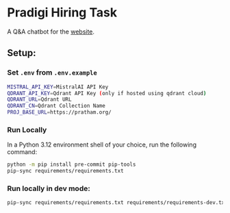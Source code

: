 # Pradigi Hiring Task
A Q&A chatbot for the [website](https://pratham.org/).

## Setup:

### Set `.env` from `.env.example`
```bash
MISTRAL_API_KEY=MistralAI API Key
QDRANT_API_KEY=Qdrant API Key (only if hosted using qdrant cloud)
QDRANT_URL=Qdrant URL
QDRANT_CN=Qdrant Collection Name
PROJ_BASE_URL=https://pratham.org/
```

### Run Locally
In a Python 3.12 environment shell of your choice, run the following command:

```bash
python -m pip install pre-commit pip-tools
pip-sync requirements/requirements.txt
```

### Run locally in dev mode:
```bash
pip-sync requirements/requirements.txt requirements/requirements-dev.txt

```
